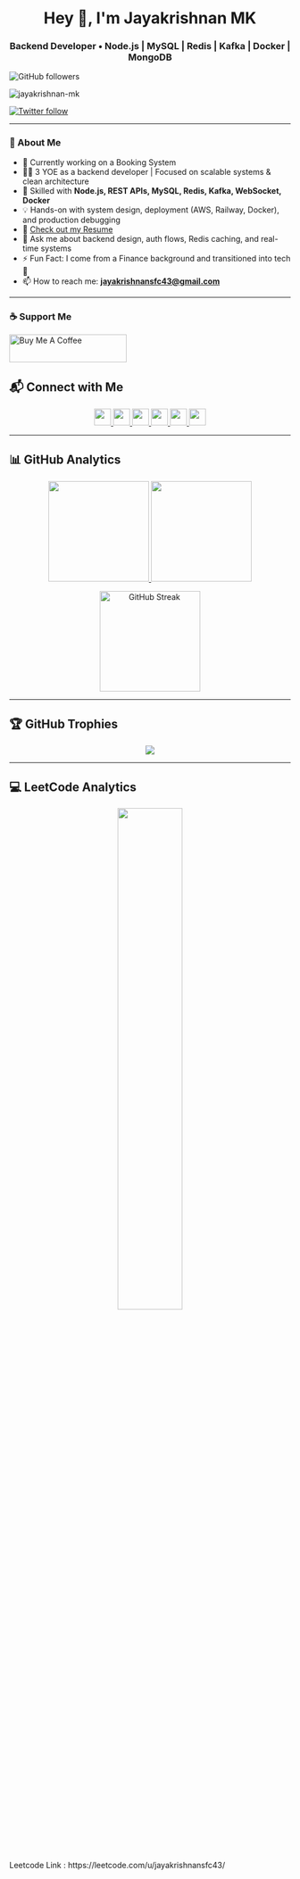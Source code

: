 <h1 align="center">Hey 👋, I'm Jayakrishnan MK</h1>
<h3 align="center">Backend Developer • Node.js | MySQL | Redis | Kafka | Docker | MongoDB </h3>

![GitHub followers](https://img.shields.io/github/followers/Jayakrishnan-mk?style=social)  
<p align="left"> <img src="https://komarev.com/ghpvc/?username=jayakrishnan-mk&label=Profile%20views&color=0e75b6&style=flat" alt="jayakrishnan-mk" /> </p>

<p align="left"> 
  <a href="https://x.com/jk__007__" target="_blank">
    <img src="https://img.shields.io/twitter/follow/jk__007__?logo=twitter&style=for-the-badge" alt="Twitter follow" />
  </a> 
</p>

---

### 🚀 About Me

- 🔭 Currently working on a Booking System
- 👨‍💻 3 YOE as a backend developer | Focused on scalable systems & clean architecture
- 🧠 Skilled with **Node.js, REST APIs, MySQL, Redis, Kafka, WebSocket, Docker**
- 💡 Hands-on with system design, deployment (AWS, Railway, Docker), and production debugging
- 📄 [Check out my Resume](https://drive.google.com/file/d/1MGs-Lz2PceZO6YHznOTp3OaIM2Fx7yAK/view?usp=sharing)
- 💬 Ask me about backend design, auth flows, Redis caching, and real-time systems
- ⚡ Fun Fact: I come from a Finance background and transitioned into tech 🚀
- 📫 How to reach me: **jayakrishnansfc43@gmail.com**

---

<h3 align="left">☕ Support Me</h3>
<p><a href="https://www.buymeacoffee.com/JeKe"> 
  <img align="left" src="https://cdn.buymeacoffee.com/buttons/v2/default-yellow.png" height="50" width="210" alt="Buy Me A Coffee" />
</a></p>
<br><br><br>

## 📬 Connect with Me

<p align="center">
  <a href="https://www.linkedin.com/in/jayakrishnan-m-k-65359918a/" target="_blank">
    <img src="https://img.shields.io/badge/linkedin-%230077B5.svg?style=for-the-badge&logo=linkedin&logoColor=white" height="30"/>
  </a>
  <a href="https://www.facebook.com/jayakrishnan.sfc" target="_blank">
    <img src="https://img.shields.io/badge/facebook-1877F2.svg?style=for-the-badge&logo=facebook&logoColor=white" height="30"/>
  </a>
  <a href="mailto:jayakrishnansfc43@gmail.com" target="_blank">
    <img src="https://img.shields.io/badge/gmail-EA4335.svg?style=for-the-badge&logo=gmail&logoColor=white" height="30"/>
  </a>
  <a href="https://www.instagram.com/j.k.007.__/" target="_blank">
    <img src="https://img.shields.io/badge/instagram-E4405F.svg?style=for-the-badge&logo=instagram&logoColor=white" height="30"/>
  </a>
  <a href="https://wa.me/+919747172699" target="_blank">
    <img src="https://img.shields.io/badge/whatsapp-25D366.svg?style=for-the-badge&logo=whatsapp&logoColor=white" height="30"/>
  </a>
  <a href="https://x.com/jk__007__" target="_blank">
    <img src="https://img.shields.io/badge/twitter-1DA1F2.svg?style=for-the-badge&logo=twitter&logoColor=white" height="30"/>
  </a>
</p>

---

## 📊 GitHub Analytics

<p align="center">
  <a href="https://github.com/Jayakrishnan-mk">
    <img height="180em" src="https://github-readme-stats-eight-theta.vercel.app/api?username=Jayakrishnan-mk&show_icons=true&theme=algolia&include_all_commits=true&count_private=true"/>
  </a>
  <a href="https://github.com/Jayakrishnan-mk">
    <img height="180em" src="https://github-readme-stats-eight-theta.vercel.app/api/top-langs/?username=Jayakrishnan-mk&layout=compact&langs_count=8&theme=algolia"/>
  </a>
</p>

<p align="center">
  <img alt="GitHub Streak" src="https://github-readme-streak-stats.herokuapp.com/?user=Jayakrishnan-mk&theme=dark" height="180em" />
</p>

---

## 🏆 GitHub Trophies
<p align="center">
  <img src="https://github-profile-trophy.vercel.app/?username=Jayakrishnan-mk&theme=discord&no-frame=false&no-bg=false&margin-w=4" />
</p>

---

## 💻 LeetCode Analytics

<p align="center">
  <a href="https://leetcode.com/u/jayakrishnansfc43/">
    <img width="48%" src="https://leetcode.card.workers.dev/jayakrishnansfc43?theme=dark&font=baloo&border=2&border_radius=8" />
  </a>
</p>
<p>Leetcode Link : https://leetcode.com/u/jayakrishnansfc43/</p>
